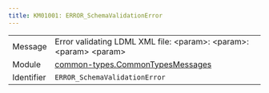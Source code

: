 ```yaml
---
title: KM01001: ERROR_SchemaValidationError
---
```


|            |           |
|------------|---------- |
| Message    | Error validating LDML XML file: &lt;param&gt;: &lt;param&gt;: &lt;param&gt; &lt;param&gt; |
| Module     | [common-types.CommonTypesMessages](common-types.commontypesmessages) |
| Identifier | `ERROR_SchemaValidationError` |


